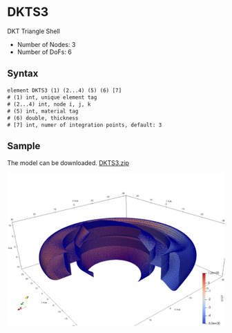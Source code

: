 # DKTS3

DKT Triangle Shell

* Number of Nodes: 3
* Number of DoFs: 6

## Syntax

```
element DKTS3 (1) (2...4) (5) (6) [7]
# (1) int, unique element tag
# (2...4) int, node i, j, k
# (5) int, material tag
# (6) double, thickness
# [7] int, numer of integration points, default: 3
```

## Sample

The model can be downloaded. [DKTS3.zip](DKTS3.zip)

![example](DKTS3.png)

